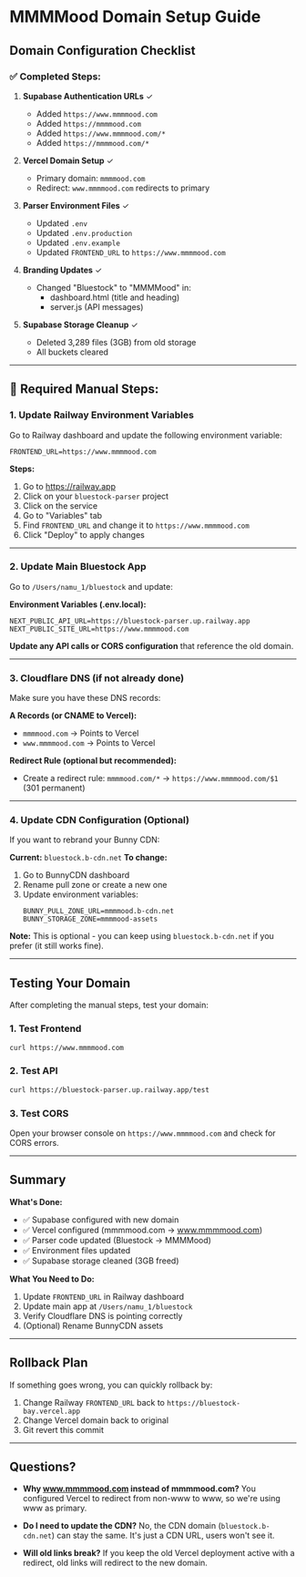 # MMMMood Domain Setup Guide

## Domain Configuration Checklist

### ✅ Completed Steps:

1. **Supabase Authentication URLs** ✓
   - Added `https://www.mmmmood.com`
   - Added `https://mmmmood.com`
   - Added `https://www.mmmmood.com/*`
   - Added `https://mmmmood.com/*`

2. **Vercel Domain Setup** ✓
   - Primary domain: `mmmmood.com`
   - Redirect: `www.mmmmood.com` redirects to primary

3. **Parser Environment Files** ✓
   - Updated `.env`
   - Updated `.env.production`
   - Updated `.env.example`
   - Updated `FRONTEND_URL` to `https://www.mmmmood.com`

4. **Branding Updates** ✓
   - Changed "Bluestock" to "MMMMood" in:
     - dashboard.html (title and heading)
     - server.js (API messages)

5. **Supabase Storage Cleanup** ✓
   - Deleted 3,289 files (3GB) from old storage
   - All buckets cleared

---

## 🚨 Required Manual Steps:

### 1. Update Railway Environment Variables

Go to Railway dashboard and update the following environment variable:

```
FRONTEND_URL=https://www.mmmmood.com
```

**Steps:**
1. Go to https://railway.app
2. Click on your `bluestock-parser` project
3. Click on the service
4. Go to "Variables" tab
5. Find `FRONTEND_URL` and change it to `https://www.mmmmood.com`
6. Click "Deploy" to apply changes

---

### 2. Update Main Bluestock App

Go to `/Users/namu_1/bluestock` and update:

**Environment Variables (.env.local):**
```
NEXT_PUBLIC_API_URL=https://bluestock-parser.up.railway.app
NEXT_PUBLIC_SITE_URL=https://www.mmmmood.com
```

**Update any API calls or CORS configuration** that reference the old domain.

---

### 3. Cloudflare DNS (if not already done)

Make sure you have these DNS records:

**A Records (or CNAME to Vercel):**
- `mmmmood.com` → Points to Vercel
- `www.mmmmood.com` → Points to Vercel

**Redirect Rule (optional but recommended):**
- Create a redirect rule: `mmmmood.com/*` → `https://www.mmmmood.com/$1` (301 permanent)

---

### 4. Update CDN Configuration (Optional)

If you want to rebrand your Bunny CDN:

**Current:** `bluestock.b-cdn.net`
**To change:**
1. Go to BunnyCDN dashboard
2. Rename pull zone or create a new one
3. Update environment variables:
   ```
   BUNNY_PULL_ZONE_URL=mmmmood.b-cdn.net
   BUNNY_STORAGE_ZONE=mmmmood-assets
   ```

**Note:** This is optional - you can keep using `bluestock.b-cdn.net` if you prefer (it still works fine).

---

## Testing Your Domain

After completing the manual steps, test your domain:

### 1. Test Frontend
```bash
curl https://www.mmmmood.com
```

### 2. Test API
```bash
curl https://bluestock-parser.up.railway.app/test
```

### 3. Test CORS
Open your browser console on `https://www.mmmmood.com` and check for CORS errors.

---

## Summary

**What's Done:**
- ✅ Supabase configured with new domain
- ✅ Vercel configured (mmmmood.com → www.mmmmood.com)
- ✅ Parser code updated (Bluestock → MMMMood)
- ✅ Environment files updated
- ✅ Supabase storage cleaned (3GB freed)

**What You Need to Do:**
1. Update `FRONTEND_URL` in Railway dashboard
2. Update main app at `/Users/namu_1/bluestock`
3. Verify Cloudflare DNS is pointing correctly
4. (Optional) Rename BunnyCDN assets

---

## Rollback Plan

If something goes wrong, you can quickly rollback by:

1. Change Railway `FRONTEND_URL` back to `https://bluestock-bay.vercel.app`
2. Change Vercel domain back to original
3. Git revert this commit

---

## Questions?

- **Why www.mmmmood.com instead of mmmmood.com?**
  You configured Vercel to redirect from non-www to www, so we're using www as primary.

- **Do I need to update the CDN?**
  No, the CDN domain (`bluestock.b-cdn.net`) can stay the same. It's just a CDN URL, users won't see it.

- **Will old links break?**
  If you keep the old Vercel deployment active with a redirect, old links will redirect to the new domain.
